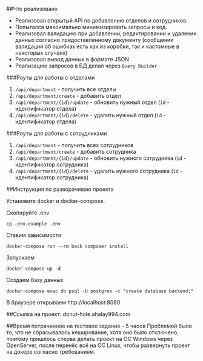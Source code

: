 ##Что реализовано
* Реализовал открытый API по добавлению отделов и сотрудников.
* Попытался максимально минимизировать запросы и код.
* Реализовал валидацию при добавлении, редактировании и удалении данных согласно предоставленному документу (сообщении валидации об ошибках есть как из коробки, так и кастомные в некоторых случаях)
* Реализовал вывод данных в формате JSON
* Реализацию запросов в БД делал через `Query Builder` 

###Роуты для работы с отделами
1. `/api/department` - получить все отделы
2. `/api/department/create` - добавить отдел
3. `/api/department/{id}/update` - обновить нужный отдел (`id` - идентификатор отдела)
4. `/api/department/{id}/delete` - удалить нужный отдел (`id` - идентификатор отдела)

###Роуты для работы с сотрудниками
1. `/api/department` - получить всех сотрудников
2. `/api/department/create` - добавить сотрудника
3. `/api/department/{id}/update` - обновить нужного сотрудника (`id` - идентификатор сотрудника)
4. `/api/department/{id}/delete` - удалить нужного сотрудника (`id` - идентификатор сотрудника)

##Инструкция по разворачиваю проекта

Установите docker и docker-compose.

Скопируйте .env

```shell
cp .env.example .env
```

Ставим зависимости
```shell
docker-compose run --rm back composer install
```

Запускаем
```shell
docker-compose up -d
```

Создаем базу данных
```shell
docker-compose exec db psql -U postgres -c "create database backend;"
```

В браузере открываем http://localhost:8080

##Ссылка на проект: donut-hole.ahalay994.com

##Время потраченное на тестовое задание - 5 часов
Проблемой было то, что не сбрасывалось кеширование, хотя оно было отключено, поэтому пришлось сперва делать проект на ОС Windows через OpenServer, после перенёс всё на OC Linux, чтобы развернуть проект на докере согласно требованиям.
